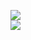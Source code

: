 [![](https://img.shields.io/badge/Made%20With-Github%20Spray-lightgrey.svg?style=for-the-badge&logo=github)](https://github.com/Annihil/github-spray#5746)  
[![](https://i.imgur.com/2DrTn0Z.gif)](https://github.com/Annihil/github-spray)